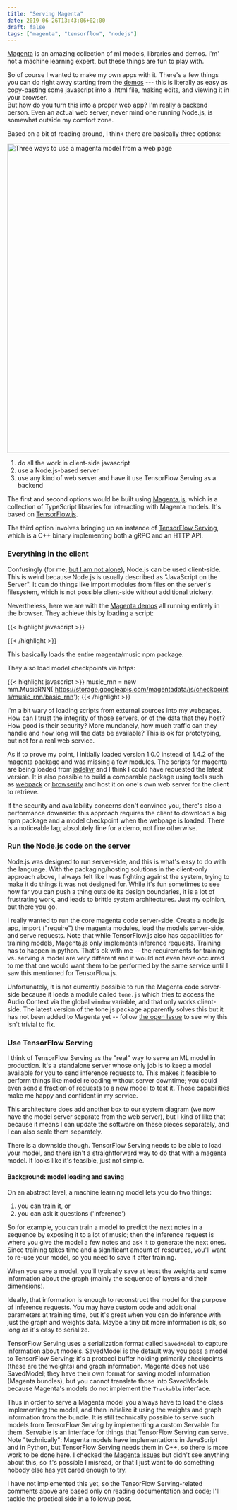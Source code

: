 ```yaml
---
title: "Serving Magenta"
date: 2019-06-26T13:43:06+02:00
draft: false
tags: ["magenta", "tensorflow", "nodejs"]
---
```

[Magenta](https://magenta.tensorflow.org/) is an amazing collection of ml
models, libraries and demos. I'm' not a machine learning expert, but these
things are fun to play with.

So of course I wanted to make my own apps with it. There's a few things you
can do right away starting from the [demos](https://hello-magenta.glitch.me/)
--- this is literally as easy as copy-pasting some javascript into a .html
file, making edits, and viewing it in your browser.  
But how do you turn this into a proper web app? I'm really a backend person.
Even an actual web server, never mind one running Node.js, is somewhat 
outside my comfort zone. 

Based on a bit of reading around, I think there are basically three options:

<img src="../../../images/ServingMagenta.svg"
   alt="Three ways to use a magenta model from a web page"
   width="700"
 />


1. do all the work in client-side javascript
2. use a Node.js-based server
3. use any kind of web server and have it use TensorFlow Serving as a backend

The first and second options would be built using [Magenta.js](
https://github.com/tensorflow/magenta-js/), which is a collection of TypeScript
libraries for interacting with Magenta models. It's based on [TensorFlow.js](
https://www.tensorflow.org/js).

The third option involves bringing up an instance of [TensorFlow Serving](
https://www.tensorflow.org/tfx/guide/serving), which is a C++ binary implementing
both a gRPC and an HTTP API.

### Everything in the client

Confusingly (for me, [but I am not alone](
https://www.quora.com/What-is-node-js-Is-it-client-side-language-or-server-side)),
 Node.js can be used client-side. This is weird because
Node.js is usually described as "JavaScript on the Server". It can do things
like import modules from files on the server's filesystem, which is not
possible client-side without additional trickery.

Nevertheless, here we are with the [Magenta demos](https://hello-magenta.glitch.me/)
all running entirely in the browser. They achieve this by loading a script:

{{< highlight javascript >}}
<script src="https://cdn.jsdelivr.net/npm/@magenta/music@1.4.2"></script>
{{< /highlight >}}

This basically loads the entire magenta/music npm package.

They also load model checkpoints via https:

{{< highlight javascript >}}
music_rnn = new mm.MusicRNN('https://storage.googleapis.com/magentadata/js/checkpoints/music_rnn/basic_rnn');
{{< /highlight >}}

I'm a bit wary of loading scripts from external sources into my webpages. How can
I trust the integrity of those servers, or of the data that they host? How good
is their security? More mundanely, how much traffic can they handle and how long
will the data be available? This is ok for prototyping, but not for a real
web service.

As if to prove my point, I initially loaded version 1.0.0 instead of 1.4.2 of the
magenta package and was missing a few modules. The scripts for magenta are being
loaded from [jsdelivr](https://www.jsdelivr.com) and I think I could have requested
the latest version. 
It is also possible to build a comparable package using tools such as [webpack](https://webpack.js.org/guides/getting-started/ )
or [browserify](https://github.com/substack/node-browserify) and host it on
one's own web server for the client to retrieve.

If the security and availability concerns don't convince you, there's also a
performance downside: this approach requires the client to download a big npm package and a model
checkpoint when the webpage is loaded. There is a noticeable lag; absolutely
fine for a demo, not fine otherwise.

### Run the Node.js code on the server

Node.js was designed to run server-side, and this is what's easy to do with the
language. With the packaging/hosting solutions in the client-only approach above,
I always felt like I was fighting against the system, trying to make it do
 things it was not designed for. While it's fun sometimes to see how far you
can push a thing outside its design boundaries, it is a lot of frustrating work, and
leads to brittle system architectures. Just my opinion, but there you go.

I really wanted to run the core magenta code server-side. Create a node.js app,
import ("require") the magenta modules, load the models server-side, and serve
requests. Note that while TensorFlow.js also has capabilities for training models,
Magenta.js only implements inference requests. Training has to happen in python.
That's ok with me -- the requirements for training vs. serving a model are very
different and it would not even have occurred to me that one would want them
to be performed by the same service until I saw this mentioned for TensorFlow.js.

Unfortunately, it is not currently possible to run the Magenta code server-side
because it loads a module called `tone.js` which tries to access the Audio Context
via the global `window` variable, and that only works client-side. The latest
version of the tone.js package apparently solves this but it has not been added
to Magenta yet -- follow [the open Issue](
https://github.com/tensorflow/magenta-js/issues/309) to see why this isn't 
trivial to fix.

### Use TensorFlow Serving

I think of TensorFlow Serving as the "real" way to serve an ML model in production.
It's a standalone server whose only job is to keep a model available for you to
send inference requests to. This makes it feasible to perform things like model
reloading without server downtime; you could even send a fraction of requests
to a new model to test it. Those capabilities make me happy and confident in
my service.

This architecture does add another box to our system diagram (we now have the
model server separate from the web server), but I kind of like that because
it means I can update the software on these pieces separately, and I can also
scale them separately. 

There is a downside though. TensorFlow Serving needs to be able to load your
model, and there isn't a straightforward way to do that with a magenta model.
It looks like it's feasible, just not simple.

#### Background: model loading and saving

On an abstract level, a machine learning model lets you do two things:

1. you can train it, or
2. you can ask it questions ('inference')

So for example, you can train a model to predict the next notes in a sequence
by exposing it to a lot of music; then the inference request is where you
give the model a few notes and ask it to generate the next ones. Since training
takes time and a significant amount of resources, you'll want to re-use
your model, so you need to save it after training.

When you save a model, you'll typically save at least the weights and some
information about the graph (mainly the sequence of layers and their dimensions).

Ideally, that information is enough to reconstruct the model for the purpose
of inference requests. You may have custom code and additional parameters at
training time, but it's great when you can do inference with just the graph and
weights data. Maybe a tiny bit more information is ok, so long as it's easy to
serialize.

TensorFlow Serving uses a serialization format called `SavedModel` to capture
 information about
models. SavedModel is the default way you pass a model to TensorFlow Serving; it's
a protocol buffer holding primarily checkpoints (these are the weights) and graph
information. Magenta does not use SavedModel; they have their own format for
saving model information (Magenta bundles), but you cannot translate those into
SavedModels because Magenta's models do not implement the `Trackable`
interface.

Thus in order to serve a Magenta model you always have to load the class implementing
the model, and then initialize it using the weights and graph information from the
bundle. It is still technically possible to serve such models from TensorFlow
 Serving by
implementing a custom Servable for them. Servable is an interface for things that
TensorFlow Serving can serve. Note "technically": Magenta models have implementations
in JavaScript and in Python, but TensorFlow Serving needs them in C++, so there
is more work to be done here. I checked the [Magenta Issues](
https://github.com/tensorflow/magenta/issues) but didn't see anything about
this, so it's possible I misread, or that I just want to do something nobody
else has yet cared enough to try.

I have not implemented this yet, so the TensorFlow Serving-related comments
above are based only on reading documentation and code; I'll tackle the
practical side in a followup post.
